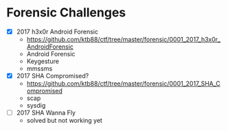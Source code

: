 # Forensic Challenges

* [x] 2017 h3x0r Android Forensic
  - https://github.com/ktb88/ctf/tree/master/forensic/0001_2017_h3x0r_AndroidForensic
  - Android Forensic
  - Keygesture
  - mmssms
* [x] 2017 SHA Compromised?
  - https://github.com/ktb88/ctf/tree/master/forensic/0001_2017_SHA_Compromised
  - scap
  - sysdig
* [ ] 2017 SHA Wanna Fly
  - solved but not working yet
